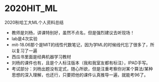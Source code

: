 # 2020HIT_ML
2020秋哈工大ML个人资料总结

- 教师是刘杨，讲课特别好，虽然不点名，但是强烈建议去听现场！
- lab是4次实验
- mit-18.06那个是MIT的线性代数笔记，因为学ML的时候线代忘了很多了，所以复习了一遍
- 西瓜书里面是经典机器学习教材
- 刘杨的课件也有，且是个人标注版本（我和我室友都有标注），IPAD手写。
- 考试部分：刘杨出题没有定式，随心所欲，但是注重考察你对某个算法/某种思想的深入理解，也还行，只要把他的课件认真推导一遍，就能考96了。
